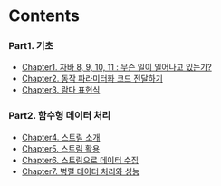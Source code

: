 # Contents

### Part1. 기초
- [Chapter1. 자바 8, 9, 10, 11 : 무슨 일이 일어나고 있는가?]()
- [Chapter2. 동작 파라미터화 코드 전달하기]()
- [Chapter3. 람다 표현식](https://github.com/banjjoknim/TIL/blob/master/Modern-Java-In-Action/src/Part1/Chapter3/Chapter3.md)

### Part2. 함수형 데이터 처리
- [Chapter4. 스트림 소개](https://github.com/banjjoknim/TIL/blob/master/Modern-Java-In-Action/src/Chapter4/Chapter4.md)
- [Chapter5. 스트림 활용](https://github.com/banjjoknim/TIL/blob/master/Modern-Java-In-Action/src/Chapter5/Chapter5.md)
- [Chapter6. 스트림으로 데이터 수집](https://github.com/banjjoknim/TIL/blob/master/Modern-Java-In-Action/src/Chapter6/Chapter6.md)
- [Chapter7. 병렬 데이터 처리와 성능](https://github.com/banjjoknim/TIL/blob/master/Modern-Java-In-Action/src/Chapter7/Chapter7.md)
